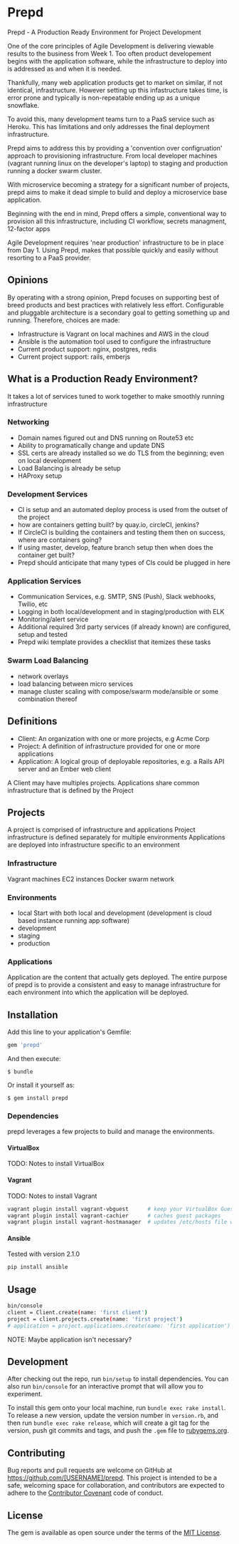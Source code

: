 # Prepd

Prepd - A Production Ready Environment for Project Development

One of the core principles of Agile Development is delivering viewable results
to the business from Week 1. Too often product developement begins with the
application software, while the infrastructure to deploy into is addressed as
and when it is needed.

Thankfully, many web application products get to market on similar,
if not identical, infrastructure. However setting up this infastructure takes time,
is error prone and typically is non-repeatable ending up as a unique snowflake.

To avoid this, many development teams turn to a PaaS service such as Heroku.
This has limitations and only addresses the final deployment infrastructure.

Prepd aims to address this by providing a 'convention over configruation' approach
to provisioning infrastructure. From local developer machines (vagrant running linux
on the developer's laptop) to staging and production running a docker swarm cluster.

With microservice becoming a strategy for a significant number of projects, prepd
aims to make it dead simple to build and deploy a microservice base application.

Beginning with the end in mind, Prepd offers a simple, conventional way to provision
all this infrastructure, including CI workflow, secrets managment, 12-factor apps

Agile Development requires 'near production' infrastructure to be in place from Day 1.
Using Prepd, makes that possible quickly and easily without resorting to a PaaS provider.

## Opinions

By operating with a strong opinion, Prepd focuses on supporting best of breed products
and best practices with relatively less effort. Configurable and pluggable architecture
is a secondary goal to getting something up and running. Therefore, choices are made:

- Infrastructure is Vagrant on local machines and AWS in the cloud
- Ansible is the automation tool used to configure the infrastructure
- Current product support: nginx, postgres, redis
- Current project support: rails, emberjs

## What is a Production Ready Environment?

It takes a lot of services tuned to work together to make smoothly running infrastructure

### Networking
- Domain names figured out and DNS running on Route53 etc
- Ability to programatically change and update DNS
- SSL certs are already installed so we do TLS from the beginning; even on local development
- Load Balancing is already be setup
- HAProxy setup

### Development Services
- CI is setup and an automated deploy process is used from the outset of the project
- how are containers getting built? by quay.io, circleCI, jenkins?
- If CircleCI is building the containers and testing them then on success, where are containers going?
- If using master, develop, feature branch setup then when does the container get built?
- Prepd should anticipate that many types of CIs could be plugged in here

### Application Services
- Communication Services, e.g. SMTP, SNS (Push), Slack webhooks, Twilio, etc
- Logging in both local/development and in staging/production with ELK
- Monitoring/alert service
- Additional required 3rd party services (if already known) are configured, setup and tested
- Prepd wiki template provides a checklist that itemizes these tasks

### Swarm Load Balancing
- network overlays
- load balancing between micro services
- manage cluster scaling with compose/swarm mode/ansible or some combination thereof


## Definitions

- Client: An organization with one or more projects, e.g Acme Corp
- Project: A definition of infrastructure provided for one or more applications
- Application: A logical group of deployable repositories, e.g. a Rails API server and an Ember web client

A Client may have multiples projects. Applications share common infrastructure that is defined by the Project

## Projects

A project is comprised of infrastructure and applications
Project infrastructure is defined separately for multiple environments
Applications are deployed into infrastructure specific to an environment

### Infrastructure

Vagrant machines
EC2 instances
Docker swarm network

### Environments

- local Start with both local and development (development is cloud based instance running app software)
- development
- staging
- production

### Applications

Application are the content that actually gets deployed. The entire purpose of prepd is to provide a consistent
and easy to manage infrastructure for each environment into which the application will be deployed.

## Installation

Add this line to your application's Gemfile:

```ruby
gem 'prepd'
```

And then execute:

    $ bundle

Or install it yourself as:

    $ gem install prepd

### Dependencies

prepd leverages a few projects to build and manage the environments.

#### VirtualBox

TODO: Notes to install VirtualBox

#### Vagrant

TODO: Notes to install Vagrant

```bash
vagrant plugin install vagrant-vbguest      # keep your VirtualBox Guest Additions up to date
vagrant plugin install vagrant-cachier      # caches guest packages
vagrant plugin install vagrant-hostmanager  # updates /etc/hosts file when machines go up/down
```


#### Ansible

Tested with version 2.1.0

```bash
pip install ansible
```


## Usage

```bash
bin/console
client = Client.create(name: 'first client')
project = client.projects.create(name: 'first project')
# application = project.applications.create(name: 'first application')
```

NOTE: Maybe application isn't necessary?


## Development

After checking out the repo, run `bin/setup` to install dependencies. You can also run `bin/console` for an interactive prompt that will allow you to experiment.

To install this gem onto your local machine, run `bundle exec rake install`. To release a new version, update the version number in `version.rb`, and then run `bundle exec rake release`, which will create a git tag for the version, push git commits and tags, and push the `.gem` file to [rubygems.org](https://rubygems.org).

## Contributing

Bug reports and pull requests are welcome on GitHub at https://github.com/[USERNAME]/prepd. This project is intended to be a safe, welcoming space for collaboration, and contributors are expected to adhere to the [Contributor Covenant](http://contributor-covenant.org) code of conduct.


## License

The gem is available as open source under the terms of the [MIT License](http://opensource.org/licenses/MIT).

